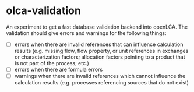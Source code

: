 # olca-validation
An experiment to get a fast database validation backend into openLCA. The
validation should give errors and warnings for the following things:

* [ ] errors when there are invalid references that can influence calculation
  results (e.g. missing flow, flow property, or unit references in exchanges or
  characterization factors; allocation factors pointing to a product that is
  not part of the process; etc.)
* [ ] errors when there are formula errors
* [ ] warnings when there are invalid references which cannot influence the
  calculation results (e.g. processes referencing sources that do not exist)
